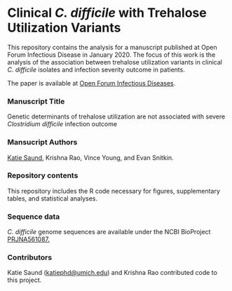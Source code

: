 # Clinical _C. difficile_ with Trehalose Utilization Variants  
This repository contains the analysis for a manuscript published at Open Forum Infectious Disease in January 2020. The focus of this work is the analysis of the association between trehalose utilization variants in clinical _C. difficile_ isolates and infection severity outcome in patients. 

The paper is available at [Open Forum Infectious Diseases](https://academic.oup.com/ofid/advance-article/doi/10.1093/ofid/ofz548/5696590).

### Manuscript Title
Genetic determinants of trehalose utilization are not associated with severe _Clostridium difficile_ infection outcome
  
### Mansucript Authors
[Katie Saund](https://orcid.org/0000-0002-6214-6713), Krishna Rao, Vince Young, and Evan Snitkin.  

### Repository contents
This repository includes the R code necessary for figures, supplementary tables, and statistical analyses.  
  
### Sequence data  
_C. difficile_ genome sequences are available under the NCBI BioProject [PRJNA561087.](https://www.ncbi.nlm.nih.gov/bioproject/561087)   
  
### Contributors    
Katie Saund (katiephd@umich.edu) and Krishna Rao contributed code to this project.  
